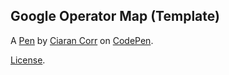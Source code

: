 Google Operator Map (Template)
------------------------------


A [Pen](http://codepen.io/CiaranMarine/pen/aNgmzj) by [Ciaran Corr](http://codepen.io/CiaranMarine) on [CodePen](http://codepen.io/).

[License](http://codepen.io/CiaranMarine/pen/aNgmzj/license).